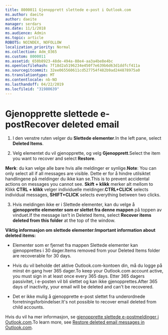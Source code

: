 ```yaml
---
title: 8000011 Gjenopprett slettede e-post i Outlook.com
ms.author: daeite
author: daeite
manager: serdars
ms.date: 11/1/2018
ms.audience: Admin
ms.topic: article
ROBOTS: NOINDEX, NOFOLLOW
localization_priority: Normal
ms.collection: Adm_O365
ms.custom: 8000011
ms.assetid: 650b8923-48de-494a-88e4-aa3a4be8e4bc
ms.openlocfilehash: 7f18d2a5196234e450f7e639b6d63d1ddfcf411a
ms.sourcegitcommit: 32ee065560611cd527754f482b9ad244878975a0
ms.translationtype: MT
ms.contentlocale: nb-NO
ms.lasthandoff: 04/22/2019
ms.locfileid: "31980639"
---
```

# <a name="recover-deleted-email"></a><span data-ttu-id="985c2-102">Gjenopprette slettede e-post</span><span class="sxs-lookup"><span data-stu-id="985c2-102">Recover deleted email</span></span>

1. <span data-ttu-id="985c2-103">I den venstre ruten velger du **Slettede elementer**.</span><span class="sxs-lookup"><span data-stu-id="985c2-103">In the left pane, select **Deleted Items**.</span></span> 
    
2. <span data-ttu-id="985c2-104">Velg elementet du vil gjenopprette, og velg **Gjenopprett**.</span><span class="sxs-lookup"><span data-stu-id="985c2-104">Select the item you want to recover and select **Restore**.</span></span> 
  
 <span data-ttu-id="985c2-105">**Merk**: du kan velge alle bare hvis alle meldinger er synlige.</span><span class="sxs-lookup"><span data-stu-id="985c2-105">**Note**: You can only select all if all messages are visible.</span></span> <span data-ttu-id="985c2-106">Dette er for å hindre utilsiktet handlingene på meldinger du ikke kan se.</span><span class="sxs-lookup"><span data-stu-id="985c2-106">This is to prevent accidental actions on messages you cannot see.</span></span> <span data-ttu-id="985c2-107">**Skift + klikk** merker alt mellom to Klikk **CTRL + klikk** velger individuelle meldinger.</span><span class="sxs-lookup"><span data-stu-id="985c2-107">**CTRL+CLICK** selects individual messages, **SHIFT+CLICK** selects everything between two clicks.</span></span> 
    
3. <span data-ttu-id="985c2-108">Hvis meldingen ikke er i Slettede elementer, kan du velge å **gjenopprette elementer som er slettet fra denne mappen** på toppen av vinduet.</span><span class="sxs-lookup"><span data-stu-id="985c2-108">If the message isn't in Deleted Items, select **Recover items deleted from this folder** at the top of the window.</span></span> 
    
 <span data-ttu-id="985c2-109">**Viktig informasjon om slettede elementer:**</span><span class="sxs-lookup"><span data-stu-id="985c2-109">**Important information about deleted items:**</span></span>
  
- <span data-ttu-id="985c2-110">Elementer som er fjernet fra mappen Slettede elementer kan gjenopprettes i 30 dager.</span><span class="sxs-lookup"><span data-stu-id="985c2-110">Items removed from your Deleted Items folder are recoverable for 30 days.</span></span>
    
- <span data-ttu-id="985c2-111">Hvis du vil beholde det aktive Outlook.com-kontoen din, må du logge på minst én gang hver 365 dager.</span><span class="sxs-lookup"><span data-stu-id="985c2-111">To keep your Outlook.com account active, you must sign in at least once every 365 days.</span></span> <span data-ttu-id="985c2-112">Etter 365 dagers passivitet, i e-posten vil bli slettet og kan ikke gjenopprettes.</span><span class="sxs-lookup"><span data-stu-id="985c2-112">After 365 days of inactivity, your email will be deleted and can't be recovered.</span></span>
    
- <span data-ttu-id="985c2-113">Det er ikke mulig å gjenopprette e-post slettet fra underordnede forretningsforbindelser.</span><span class="sxs-lookup"><span data-stu-id="985c2-113">It's not possible to recover email deleted from child accounts.</span></span>
    
<span data-ttu-id="985c2-114">Hvis du vil ha mer informasjon, se [gjenopprette slettede e-postmeldinger i Outlook.com](https://go.microsoft.com/fwlink/p/?linkid=873117).</span><span class="sxs-lookup"><span data-stu-id="985c2-114">To learn more, see [Restore deleted email messages in Outlook.com](https://go.microsoft.com/fwlink/p/?linkid=873117).</span></span>
  

